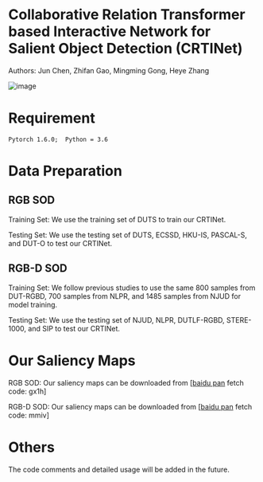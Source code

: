 # Collaborative Relation Transformer based Interactive Network for Salient Object Detection (CRTINet)
Authors: Jun Chen, Zhifan Gao, Mingming Gong, Heye Zhang

![image](https://github.com/HIC-SYSU/CRTINet/blob/main/framework.jpg)

# Requirement
```
Pytorch 1.6.0;  Python = 3.6
```

# Data Preparation
## RGB SOD
Training Set: We use the training set of DUTS to train our CRTINet. 

Testing Set: We use the testing set of DUTS, ECSSD, HKU-IS, PASCAL-S, and DUT-O to test our CRTINet.

## RGB-D SOD
Training Set: We follow previous studies to use the same 800 samples from DUT-RGBD, 700 samples from NLPR, and 1485 samples from NJUD for model training.

Testing Set: We use the testing set of NJUD, NLPR, DUTLF-RGBD, STERE-1000, and SIP to test our CRTINet.


# Our Saliency Maps
RGB SOD: Our saliency maps can be downloaded from [[baidu pan](https://pan.baidu.com/s/1RBsLGp6aHK5xyzoD3t-8-w) fetch code: gx1h]

RGB-D SOD: Our saliency maps can be downloaded from [[baidu pan](https://pan.baidu.com/s/1EzzAkAk2QMG9SRfP-PNcNw) fetch code: mmiv]

# Others
The code comments and detailed usage will be added in the future.
